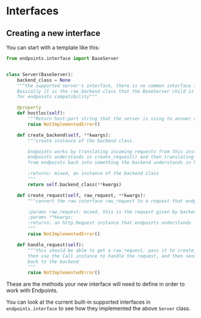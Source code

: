 # Interfaces

## Creating a new interface

You can start with a template like this:

```python
from endpoints.interface import BaseServer


class Server(BaseServer):
    backend_class = None
    """the supported server's interface, there is no common interface for this class.
    Basically it is the raw backend class that the BaseServer child is translating
    for endpoints compatibility"""

    @property
    def hostloc(self):
        """Return host:port string that the server is using to answer requests"""
        raise NotImplementedError()

    def create_backend(self, **kwargs):
        """create instance of the backend class.

        Endpoints works by translating incoming requests from this instance to something
        endpoints understands in create_request() and then translating the response
        from endpoints back into something the backend understands in handle_request()

        :returns: mixed, an instance of the backend class
        """
        return self.backend_class(**kwargs)

    def create_request(self, raw_request, **kwargs):
        """convert the raw interface raw_request to a request that endpoints understands

        :params raw_request: mixed, this is the request given by backend
        :params **kwargs:
        :returns: an http.Request instance that endpoints understands
        """
        raise NotImplementedError()

    def handle_request(self):
        """this should be able to get a raw_request, pass it to create_call(),
        then use the Call instance to handle the request, and then send a response
        back to the backend
        """
        raise NotImplementedError()
```

These are the methods your new interface will need to define in order to work with Endpoints.

You can look at the current built-in supported interfaces in `endpoints.interface` to see how they implemented the above `Server` class.
